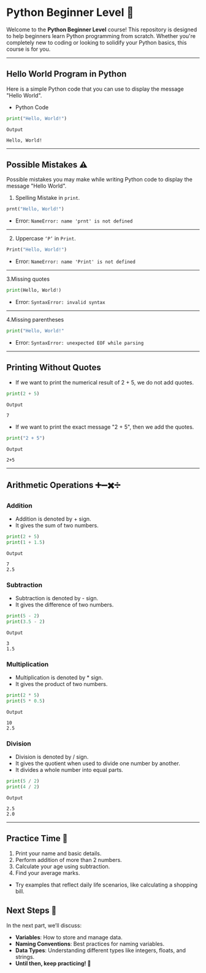 # Python Beginner Level 🐍

Welcome to the **Python Beginner Level** course! This repository is designed to help beginners learn Python programming from scratch. Whether you're completely new to coding or looking to solidify your Python basics, this course is for you.

---

## Hello World Program in Python
Here is a simple Python code that you can use to display the message "Hello World".


- Python Code
```Python
print("Hello, World!")

```
```Output```
```
Hello, World!
```

---

## Possible Mistakes ⚠️
Possible mistakes you may make while writing Python code to display the message "Hello World".
1. Spelling Mistake in ```print```.
```Python
prnt("Hello, World!")
```
- Error: ```NameError: name 'prnt' is not defined```
----
2. Uppercase ```‘P’``` in ```Print```.
```Python
Print("Hello, World!")

```
- Error: ```NameError: name 'Print' is not defined```
----

3.Missing quotes

```Python
print(Hello, World!)

```
- Error: ```SyntaxError: invalid syntax```
----
4.Missing parentheses

```Python
print("Hello, World!"

```
- Error: ```SyntaxError: unexpected EOF while parsing```
---
## Printing Without Quotes
- If we want to print the numerical result of 2 + 5, we do not add quotes.

``` Python
print(2 + 5)
```
```Output```
```
7
```
- If we want to print the exact message "2 + 5", then we add the quotes.

``` Python
print("2 + 5")
```
```Output```
```
2+5
```
---

## Arithmetic Operations ➕➖✖️➗

### Addition

- Addition is denoted by + sign.
- It gives the sum of two numbers.
``` python
print(2 + 5) 
print(1 + 1.5)
```
```Output```
```
7
2.5
```

### Subtraction

- Subtraction is denoted by - sign.
- It gives the difference of two numbers.

``` python
print(5 - 2) 
print(3.5 - 2)
```
```Output```
``` 
3
1.5
```
### Multiplication

- Multiplication is denoted by * sign.
- It gives the product of two numbers.
``` python
print(2 * 5) 
print(5 * 0.5)
```
```Output```
``` 
10
2.5
```
### Division

- Division is denoted by / sign.
- It gives the quotient when used to divide one number by another.
- It divides a whole number into equal parts.

``` python
print(5 / 2) 
print(4 / 2)
```
```Output```
```
2.5
2.0
```
---

## Practice Time 📝
  1. Print your name and basic details.
  2. Perform addition of more than 2 numbers.
  3. Calculate your age using subtraction.
  4. Find your average marks.
- Try examples that reflect daily life scenarios, like calculating a shopping bill.

## Next Steps 🚀
In the next part, we’ll discuss:
  - **Variables**: How to store and manage data.
  - **Naming Conventions**: Best practices for naming variables.
  - **Data Types**: Understanding different types like integers, floats, and strings.
- **Until then, keep practicing! 💪**

